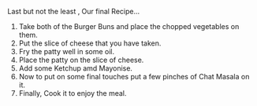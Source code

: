 Last but not the least , Our final Recipe...

1) Take both of the Burger Buns and place the chopped vegetables on them.
2) Put the slice of cheese that you have taken.
3) Fry the patty well in some oil.
4) Place the patty on the slice of cheese.
5) Add some Ketchup amd Mayonise.
6) Now to put on some final touches put a few pinches of Chat Masala on it.
7) Finally, Cook it to enjoy the meal.